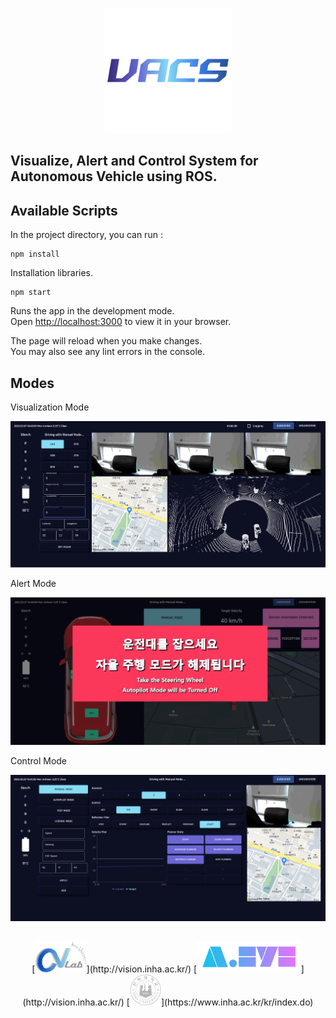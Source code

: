 <p align="center">
  <img width="200" height="200" src="/src/vacs.svg"/>
</p>

## Visualize, Alert and Control System for Autonomous Vehicle using ROS.

## Available Scripts

In the project directory, you can run :

```
npm install
```

Installation libraries.

```
npm start
```

Runs the app in the development mode.\
Open [http://localhost:3000](http://localhost:3000) to view it in your browser.

The page will reload when you make changes.\
You may also see any lint errors in the console.

## Modes

Visualization Mode

<img src="/public/pngs/visualization.png"/>

Alert Mode

<img src="/public/pngs/alert.png"/>

Control Mode

<img src="/public/pngs/control.png"/>

##

<p align="center">
	[<img height="50" src="/public/pngs/cvlab.png">](http://vision.inha.ac.kr/)
	[<img height="50" src="/public/pngs/aeye.png">](http://vision.inha.ac.kr/)
	[<img height="50" src="/public/pngs/inha.png">](https://www.inha.ac.kr/kr/index.do)
</p>
